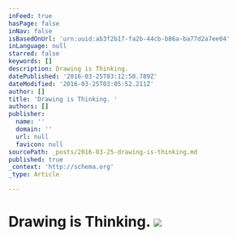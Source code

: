 ```yaml
---
inFeed: true
hasPage: false
inNav: false
isBasedOnUrl: 'urn:uuid:ab3f2b17-fa2b-44cb-b86a-ba77d2a7ee04'
inLanguage: null
starred: false
keywords: []
description: Drawing is Thinking.
datePublished: '2016-03-25T03:12:50.789Z'
dateModified: '2016-03-25T03:05:52.211Z'
author: []
title: 'Drawing is Thinking. '
authors: []
publisher:
  name: ''
  domain: ''
  url: null
  favicon: null
sourcePath: _posts/2016-03-25-drawing-is-thinking.md
published: true
_context: 'http://schema.org'
_type: Article

---
```

# Drawing is Thinking. ![](https://the-grid-user-content.s3-us-west-2.amazonaws.com/acb05e30-787a-4306-9334-16d5ae501d35.png)